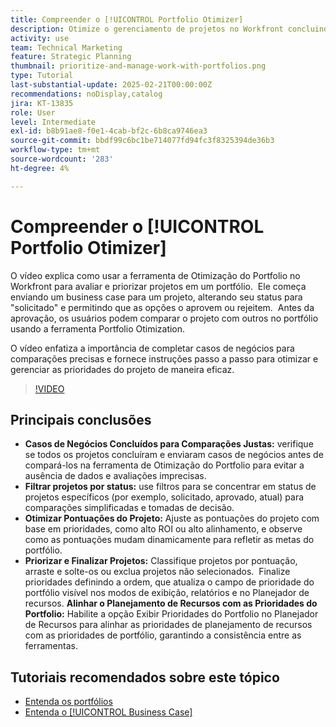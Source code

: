 ```yaml
---
title: Compreender o [!UICONTROL Portfolio Otimizer]
description: Otimize o gerenciamento de projetos no Workfront concluindo casos de negócios para comparações justas, filtrando projetos por status, ajustando pontuações dinamicamente, priorizando projetos de maneira eficaz e alinhando o planejamento de recursos às metas do portfólio.
activity: use
team: Technical Marketing
feature: Strategic Planning
thumbnail: prioritize-and-manage-work-with-portfolios.png
type: Tutorial
last-substantial-update: 2025-02-21T00:00:00Z
recommendations: noDisplay,catalog
jira: KT-13835
role: User
level: Intermediate
exl-id: b8b91ae8-f0e1-4cab-bf2c-6b8ca9746ea3
source-git-commit: bbdf99c6bc1be714077fd94fc3f8325394de36b3
workflow-type: tm+mt
source-wordcount: '283'
ht-degree: 4%

---
```


# Compreender o [!UICONTROL Portfolio Otimizer]

O vídeo explica como usar a ferramenta de Otimização do Portfolio no Workfront para avaliar e priorizar projetos em um portfólio. &#x200B; Ele começa enviando um business case para um projeto, alterando seu status para &quot;solicitado&quot; e permitindo que as opções o aprovem ou rejeitem. &#x200B; Antes da aprovação, os usuários podem comparar o projeto com outros no portfólio usando a ferramenta Portfolio Otimization. &#x200B;

O vídeo enfatiza a importância de completar casos de negócios para comparações precisas e fornece instruções passo a passo para otimizar e gerenciar as prioridades do projeto de maneira eficaz. &#x200B;

>[!VIDEO](https://video.tv.adobe.com/v/3446275/?quality=12&learn=on&enablevpops=1)

## Principais conclusões

* **Casos de Negócios Concluídos para Comparações Justas:** verifique se todos os projetos concluíram e enviaram casos de negócios antes de compará-los na ferramenta de Otimização do Portfolio para evitar a ausência de dados e avaliações imprecisas. &#x200B;
* **Filtrar projetos por status:** use filtros para se concentrar em status de projetos específicos (por exemplo, solicitado, aprovado, atual) para comparações simplificadas e tomadas de decisão. &#x200B;
* **Otimizar Pontuações do Projeto:** Ajuste as pontuações do projeto com base em prioridades, como alto ROI ou alto alinhamento, e observe como as pontuações mudam dinamicamente para refletir as metas do portfólio. &#x200B;
* **Priorizar e Finalizar Projetos:** Classifique projetos por pontuação, arraste e solte-os ou exclua projetos não selecionados. &#x200B; Finalize prioridades definindo a ordem, que atualiza o campo de prioridade do portfólio visível nos modos de exibição, relatórios e no Planejador de recursos. &#x200B;**Alinhar o Planejamento de Recursos com as Prioridades do Portfolio:** Habilite a opção Exibir Prioridades do Portfolio no Planejador de Recursos para alinhar as prioridades de planejamento de recursos com as prioridades de portfólio, garantindo a consistência entre as ferramentas. &#x200B;


## Tutoriais recomendados sobre este tópico

* [Entenda os portfólios](/help/portfolios-and-programs/overview-of-adobe-workfront-portfolios.md)
* [Entenda o [!UICONTROL Business Case]](/help/portfolios-and-programs/introduction-to-the-business-case.md)
